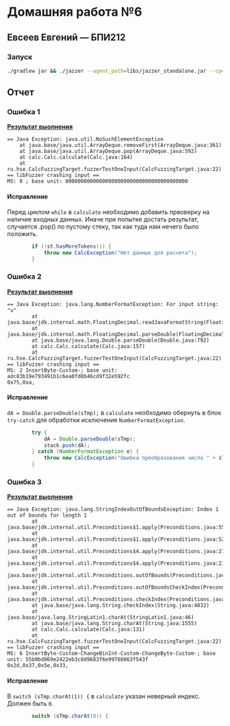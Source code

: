 # Домашняя работа №6
## Евсеев Евгений — БПИ212

### Запуск

```bash
./gradlew jar && ./jazzer --agent_path=libs/jazzer_standalone.jar --cp=libs/jazzer_standalone.jar --cp=build/libs/FuzzingProject-1.0-SNAPSHOT.jar --target_class=ru.hse.CalcFuzzingTarget > stdout.txt
```

## Отчет

### Ошибка 1 
[**Результат выолнения**](tests_output/01)

```
== Java Exception: java.util.NoSuchElementException
	at java.base/java.util.ArrayDeque.removeFirst(ArrayDeque.java:361)
	at java.base/java.util.ArrayDeque.pop(ArrayDeque.java:592)
	at calc.Calc.calculate(Calc.java:164)
	at ru.hse.CalcFuzzingTarget.fuzzerTestOneInput(CalcFuzzingTarget.java:22)
== libFuzzer crashing input ==
MS: 0 ; base unit: 0000000000000000000000000000000000000000
```

#### Исправление
Перед циклом `while` в `calculate` необходимо добавить првоверку на наличие входных данных. Иначе при попытке достать результат, случается .pop() по пустому стеку, так как туда нам нечего было положить.

```java
        if (!st.hasMoreTokens()) {
            throw new CalcException("Нет данных для расчета");
        }
```

### Ошибка 2
[**Результат выолнения**](tests_output/02)

```
== Java Exception: java.lang.NumberFormatException: For input string: "u"
        at java.base/jdk.internal.math.FloatingDecimal.readJavaFormatString(FloatingDecimal.java:2054)
        at java.base/jdk.internal.math.FloatingDecimal.parseDouble(FloatingDecimal.java:110)
        at java.base/java.lang.Double.parseDouble(Double.java:792)
        at calc.Calc.calculate(Calc.java:157)
        at ru.hse.CalcFuzzingTarget.fuzzerTestOneInput(CalcFuzzingTarget.java:22)
== libFuzzer crashing input ==
MS: 2 InsertByte-Custom-; base unit: adc83b19e793491b1c6ea0fd8b46cd9f32e592fc
0x75,0xa,
```

#### Исправление
`dA = Double.parseDouble(sTmp);` в `calculate` необходимо обернуть в блок `try-catch` для обработки исключения `NumberFormatException`.

```java
        try {
            dA = Double.parseDouble(sTmp);
            stack.push(dA);
        } catch (NumberFormatException e) {
            throw new CalcException("Ошибка преобразования числа " + sTmp);
        }
```

### Ошибка 3
[**Результат выолнения**](tests_output/03)

```
== Java Exception: java.lang.StringIndexOutOfBoundsException: Index 1 out of bounds for length 1
        at java.base/jdk.internal.util.Preconditions$1.apply(Preconditions.java:55)
        at java.base/jdk.internal.util.Preconditions$1.apply(Preconditions.java:52)
        at java.base/jdk.internal.util.Preconditions$4.apply(Preconditions.java:213)
        at java.base/jdk.internal.util.Preconditions$4.apply(Preconditions.java:210)
        at java.base/jdk.internal.util.Preconditions.outOfBounds(Preconditions.java:98)
        at java.base/jdk.internal.util.Preconditions.outOfBoundsCheckIndex(Preconditions.java:106)
        at java.base/jdk.internal.util.Preconditions.checkIndex(Preconditions.java:302)
        at java.base/java.lang.String.checkIndex(String.java:4832)
        at java.base/java.lang.StringLatin1.charAt(StringLatin1.java:46)
        at java.base/java.lang.String.charAt(String.java:1555)
        at calc.Calc.calculate(Calc.java:131)
        at ru.hse.CalcFuzzingTarget.fuzzerTestOneInput(CalcFuzzingTarget.java:22)
== libFuzzer crashing input ==
MS: 6 InsertByte-Custom-ChangeBinInt-Custom-ChangeByte-Custom-; base unit: 55b0bd069e2422eb3c8d9683f6e99768063f543f
0x2d,0x37,0x5e,0x33,
```

#### Исправление
В `switch (sTmp.charAt(1)) {` в `calculate` указан неверный индекс. Должен быть `0`.

```java
        switch (sTmp.charAt(0)) {
```